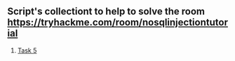 ## Script's collectiont to help to solve the room https://tryhackme.com/room/nosqlinjectiontutorial 
1. [Task 5](task5.py)
